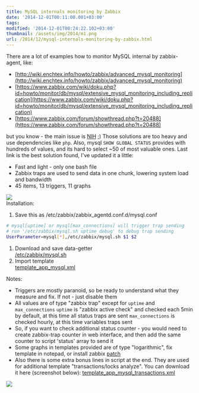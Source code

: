 ```yaml
---
title: MySQL internals monitoring by Zabbix
date: '2014-12-01T00:11:00.001+03:00'
tags:
modified: '2014-12-01T00:24:22.102+03:00'
thumbnail: /assets/img/2014/m1.png
url: /2014/12/mysql-internals-monitoring-by-zabbix.html
---
```

There are a lot of examples how to monitor MySQL internal by zabbix-agent, like:
- [http://wiki.enchtex.info/howto/zabbix/advanced_mysql_monitoring](http://wiki.enchtex.info/howto/zabbix/advanced_mysql_monitoring)
- [https://www.zabbix.com/wiki/doku.php?id=howto/monitor/db/mysql/extensive_mysql_monitoring_including_replication](https://www.zabbix.com/wiki/doku.php?id=howto/monitor/db/mysql/extensive_mysql_monitoring_including_replication)
- [https://www.zabbix.com/forum/showthread.php?t=20488](https://www.zabbix.com/forum/showthread.php?t=20488)

but you know - the main issue is [NIH](http://en.wikipedia.org/wiki/Not_invented_here) ;) Those solutions are too heavy and use dependencies like `php`. Also, mysql `SHOW GLOBAL STATUS` provides with hundreds of values, and its hard to select ~50 of most valuable ones. Last link is the best solution found, I've updated it a little:
- Fast and light - only one bash file
- Zabbix traps are used to send data in one chunk, lowering system load and bandwidth
- 45 items, 13 triggers, 11 graphs 

![](/assets/img/2014/m1.png)  
Installation:
1. Save this as /etc/zabbix/zabbix_agentd.conf.d/mysql.conf
```bash
# mysql[uptime] or mysql[max_connections] will trigger trap sending
# run '/etc/zabbix/mysql.sh uptime debug' to debug trap sending
UserParameter=mysql[*],/etc/zabbix/mysql.sh $1 $2
```
1. Download and save data-getter  
[/etc/zabbix/mysql.sh](https://raw.githubusercontent.com/sepich/zabbix/master/mysql.sh)
1. Import template  
[template_app_mysql.xml](https://github.com/sepich/zabbix/raw/master/templates/template_app_mysql.xml)

Notes:
- Triggers are mostly paranoid, so be ready to understand what they measure and fix.
If not - just disable them
- All values are of type "zabbix trap" except for `uptime` and `max_connections`
`uptime` is "zabbix active check" and checked each 5min by default, at this time all status traps are sent
`max_connections` is checked hourly, at this time variables traps sent
- So, if you want to check additional status counter - you would need to create zabbix-trap counter in web interface, and then add the same counter to script 'status' array to send it
- Some graphs in templates provided are of type "logarithmic", fix template in notepad, or install zabbix [patch](https://support.zabbix.com/browse/ZBXNEXT-599)
- Also there is some extra bonus lines in script at the end. They are used for additional template "transactions/locks analyze". You can download it here (screenshot below):
[template_app_mysql_transactions.xml](https://github.com/sepich/zabbix/raw/master/templates/template_app_mysql_transactions.xml)

![](/assets/img/2014/m2.png)
